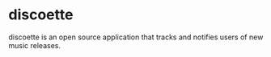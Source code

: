 # discoette
discoette is an open source application that tracks and notifies users of new music releases.
